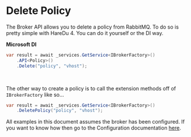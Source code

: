# Delete Policy

The Broker API allows you to delete a policy from RabbitMQ. To do so is pretty simple with HareDu 4. You can do it yourself or the DI way.

**Microsoft DI**

```c#
var result = await _services.GetService<IBrokerFactory>()
    .API<Policy>()
    .Delete("policy", "vhost");
```
<br>

The other way to create a policy is to call the extension methods off of ```IBrokerFactory``` like so...

```c#
var result = await _services.GetService<IBrokerFactory>()
    .DeletePolicy("policy", "vhost");
```

All examples in this document assumes the broker has been configured. If you want to know how then go to the Configuration documentation [here](https://github.com/ahives/HareDu3/blob/master/docs/configuration.md).

